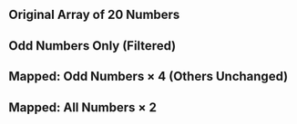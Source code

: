 <!DOCTYPE html>
<html>
<head>
  <title>Mapping Odd and All Numbers</title>
</head>
<body>

  <h2>Original Array of 20 Numbers</h2>
  <p id="numbersOutput"></p>

  <h2>Odd Numbers Only (Filtered)</h2>
  <p id="oddNumbersOutput"></p>

  <h2>Mapped: Odd Numbers × 4 (Others Unchanged)</h2>
  <p id="mappedOddOutput"></p>

  <h2>Mapped: All Numbers × 2</h2>
  <p id="mappedDoubleOutput"></p>

  <script>
    // Original array
    let numbers = [1, 2, 3, 4, 5, 6, 7, 8, 9, 10,
                   11, 12, 13, 14, 15, 16, 17, 18, 19, 20];

    // Filter odd numbers
    let oddNumbers = numbers.filter(num => num % 2 !== 0);

    // Map: multiply odd numbers by 4, leave even numbers unchanged
    let mappedOdd = numbers.map(num => num * 4);

    // Map: multiply all numbers by 2
    let mappedDouble = numbers.map(num => num * 2);

    // Display results
    document.getElementById("numbersOutput").innerHTML = "Original Numbers: " + numbers.join(", ");
    document.getElementById("oddNumbersOutput").innerHTML = "Odd Numbers: " + oddNumbers.join(", ");
    document.getElementById("mappedOddOnlyOutput").innerHTML =
      "Mapped Odd Numbers (×4): " + mappedOddOnly.join(", ");
    document.getElementById("mappedDoubleOutput").innerHTML = "Mapped (All × 2): " + mappedDouble.join(", ");

    // Console logs
    console.log("Original Numbers:", numbers);
    console.log("Odd Numbers:", oddNumbers);
    console.log("Mapped Odd Numbers Only (×4):", mappedOddOnly);
    console.log("Mapped (All × 2):", mappedDouble);
  </script>

</body>
</html>
